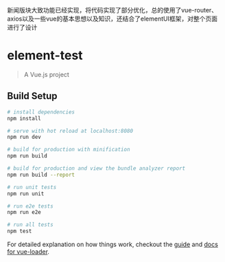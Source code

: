新闻版块大致功能已经实现，将代码实现了部分优化，总的使用了vue-router、axios以及一些vue的基本思想以及知识，还结合了elementUI框架，对整个页面进行了设计


# element-test

> A Vue.js project

## Build Setup

``` bash
# install dependencies
npm install

# serve with hot reload at localhost:8080
npm run dev

# build for production with minification
npm run build

# build for production and view the bundle analyzer report
npm run build --report

# run unit tests
npm run unit

# run e2e tests
npm run e2e

# run all tests
npm test
```

For detailed explanation on how things work, checkout the [guide](http://vuejs-templates.github.io/webpack/) and [docs for vue-loader](http://vuejs.github.io/vue-loader).
